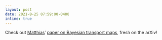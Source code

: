 ```yaml
---
layout: post
date: 2021-8-25 07:59:00-0400
inline: true
---
```


Check out [Matthias](https://sites.google.com/view/katzfuss/)’ [paper on Bayesian transport maps](https://arxiv.org/abs/2108.04211), fresh on the arXiv!
